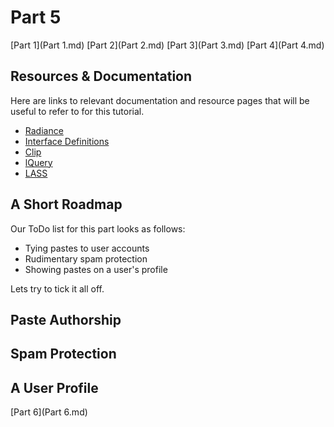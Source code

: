 # Part 5
[Part 1](Part 1.md) [Part 2](Part 2.md) [Part 3](Part 3.md) [Part 4](Part 4.md)

## Resources & Documentation
Here are links to relevant documentation and resource pages that will be useful to refer to for this tutorial.

* [Radiance](https://shirakumo.github.io/radiance)
* [Interface Definitions](https://github.com/Shirakumo/radiance/blob/master/standard-interfaces.lisp)
* [Clip](https://shinmera.github.io/clip)
* [lQuery](https://shinmera.github.io/lquery)
* [LASS](https://shinmera.github.io/LASS)

## A Short Roadmap
Our ToDo list for this part looks as follows:

* Tying pastes to user accounts
* Rudimentary spam protection
* Showing pastes on a user's profile

Lets try to tick it all off.

## Paste Authorship

## Spam Protection

## A User Profile

[Part 6](Part 6.md)
